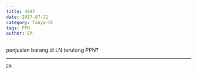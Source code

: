 ```yaml
---
title: 4997
date: 2017-07-21
category: Tanya-SC
tags: PPN
author: EM
---
```


penjualan barang di LN terutang PPN?

---



`EM`
